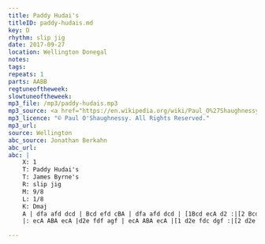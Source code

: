 ```yaml
---
title: Paddy Hudai's
titleID: paddy-hudais.md
key: D
rhythm: slip jig
date: 2017-09-27
location: Wellington Donegal
notes:
tags:
repeats: 1 
parts: AABB 
regtuneoftheweek:
slowtuneoftheweek:
mp3_file: /mp3/paddy-hudais.mp3
mp3_source: <a href="https://en.wikipedia.org/wiki/Paul_O%27Shaughnessy_(musician)">Paul O'Shaughnessy @ Ceol na Coille 2017</a>
mp3_licence: "© Paul O'Shaughnessy. All Rights Reserved."
mp3_url:
source: Wellington
abc_source: Jonathan Berkahn
abc_url:
abc: |
    X: 1
    T: Paddy Hudai's
    T: James Byrne's
    R: slip jig
    M: 9/8
    L: 1/8
    K: Dmaj
    A | dfa afd dcd | Bcd efd cBA | dfa afd dcd | [1Bcd ecA d2 :|[2 Bcd ecA dgf:|
    |: ecA ABA ecA |d2e fdf agf | ecA ABA ecA |[1 d2e fdc dgf :|[2 d2e fdc d2 |]

---
```

